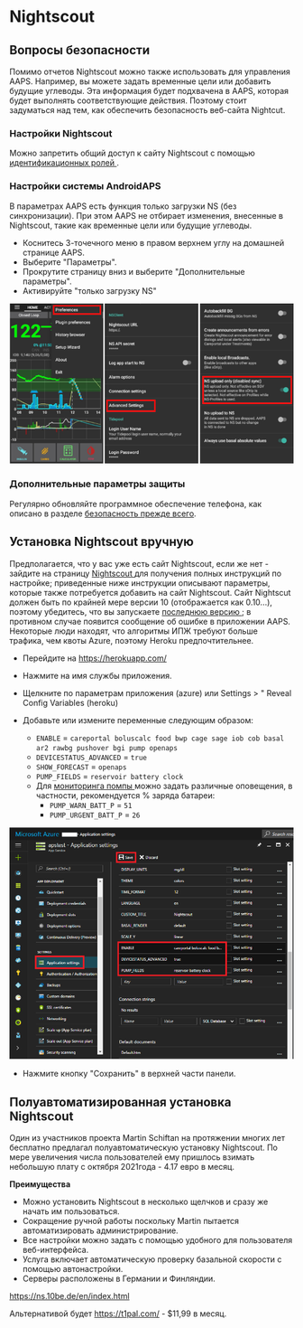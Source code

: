 # Nightscout

## Вопросы безопасности

Помимо отчетов Nightscout можно также использовать для управления AAPS. Например, вы можете задать временные цели или добавить будущие углеводы. Эта информация будет подхвачена в AAPS, которая будет выполнять соответствующие действия. Поэтому стоит задуматься над тем, как обеспечить безопасность веб-сайта Nightcut.

### Настройки Nightscout

Можно запретить общий доступ к сайту Nightscout с помощью [ идентификационных ролей ](https://nightscout.github.io/nightscout/security).

### Настройки системы AndroidAPS

В параметрах AAPS есть функция только загрузки NS (без синхронизации). При этом AAPS не отбирает изменения, внесенные в Nightscout, такие как временные цели или будущие углеводы.

* Коснитесь 3-точечного меню в правом верхнем углу на домашней странице AAPS.
* Выберите "Параметры".
* Прокрутите страницу вниз и выберите "Дополнительные параметры".
* Активируйте "только загрузку NS"

![Только выгрузка в Nightscout](../images/NSsafety.png)

### Дополнительные параметры защиты

Регулярно обновляйте программное обеспечение телефона, как описано в разделе [ безопасность прежде всего](../Getting-Started/Safety-first.rst).

## Установка Nightscout вручную

Предполагается, что у вас уже есть сайт Nightscout, если же нет - зайдите на страницу [ Nightscout ](http://nightscout.github.io/nightscout/new_user/) для получения полных инструкций по настройке; приведенные ниже инструкции описывают параметры, которые также потребуется добавить на сайт Nightscout. Сайт Nightscut должен быть по крайней мере версии 10 (отображается как 0.10...), поэтому убедитесь, что вы запускаете [ последнюю версию ](https://nightscout.github.io/update/update/#updating-your-site-to-the-latest-version); в противном случае появится сообщение об ошибке в приложении AAPS. Некоторые люди находят, что алгоритмы ИПЖ требуют больше трафика, чем квоты Azure, поэтому Heroku предпочтительнее.

* Перейдите на https://herokuapp.com/

* Нажмите на имя службы приложения.

* Щелкните по параметрам приложения (azure) или Settings > " Reveal Config Variables (heroku)

* Добавьте или измените переменные следующим образом:
  
  * ` ENABLE ` = ` careportal boluscalc food bwp cage sage iob cob basal ar2 rawbg pushover bgi pump openaps `
  * ` DEVICESTATUS_ADVANCED ` = ` true `
  * `SHOW_FORECAST` = `openaps`
  * `PUMP_FIELDS` = `reservoir battery clock`
  * Для [ мониторинга помпы ](https://github.com/nightscout/cgm-remote-monitor#pump-pump-monitoring) можно задать различные оповещения, в частности, рекомендуется % заряда батареи: 
    * ` PUMP_WARN_BATT_P ` = ` 51 `
    * ` PUMP_URGENT_BATT_P ` = ` 26 ` 

![Azure](../images/nightscout1.png)

* Нажмите кнопку "Сохранить" в верхней части панели.

## Полуавтоматизированная установка Nightscout

Один из участников проекта Martin Schiftan на протяжении многих лет бесплатно предлагал полуавтоматическую установку Nightscout. По мере увеличения числа пользователей ему пришлось взимать небольшую плату с октября 2021года - 4.17 евро в месяц.

**Преимущества**

* Можно установить Nightscout в несколько щелчков и сразу же начать им пользоваться. 
* Сокращение ручной работы поскольку Martin пытается автоматизировать администрирование.
* Все настройки можно задать с помощью удобного для пользователя веб-интерфейса. 
* Услуга включает автоматическую проверку базальной скорости с помощью автонастройки. 
* Серверы расположены в Германии и Финляндии.

<https://ns.10be.de/en/index.html>

Альтернативой будет <https://t1pal.com/> - $11,99 в месяц.